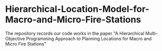 # Hierarchical-Location-Model-for-Macro-and-Micro-Fire-Stations
The repository records our code works in the paper "A Hierarchical Multi-Objective Programming Approach to Planning Locations for Macro and Micro Fire Stations"
